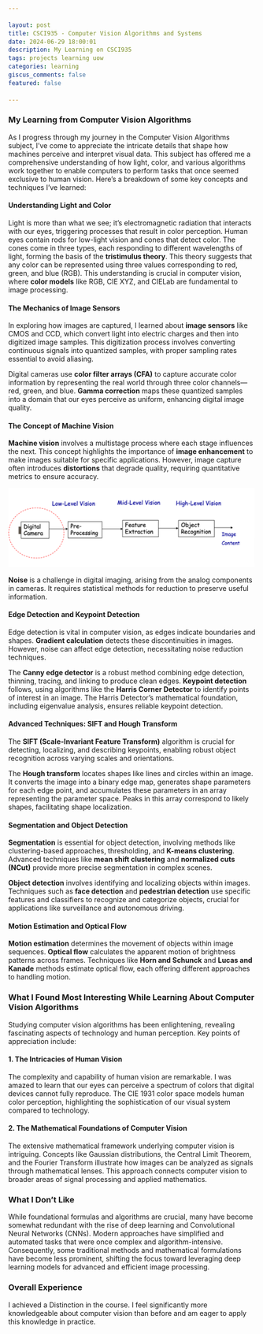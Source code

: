 ```yaml
---

layout: post  
title: CSCI935 - Computer Vision Algorithms and Systems  
date: 2024-06-29 18:00:01  
description: My Learning on CSCI935  
tags: projects learning uow  
categories: learning  
giscus_comments: false  
featured: false  

---
```


### My Learning from Computer Vision Algorithms

As I progress through my journey in the Computer Vision Algorithms subject, I’ve come to appreciate the intricate details that shape how machines perceive and interpret visual data. This subject has offered me a comprehensive understanding of how light, color, and various algorithms work together to enable computers to perform tasks that once seemed exclusive to human vision. Here’s a breakdown of some key concepts and techniques I’ve learned:

#### **Understanding Light and Color**

Light is more than what we see; it’s electromagnetic radiation that interacts with our eyes, triggering processes that result in color perception. Human eyes contain rods for low-light vision and cones that detect color. The cones come in three types, each responding to different wavelengths of light, forming the basis of the **tristimulus theory**. This theory suggests that any color can be represented using three values corresponding to red, green, and blue (RGB). This understanding is crucial in computer vision, where **color models** like RGB, CIE XYZ, and CIELab are fundamental to image processing.

#### **The Mechanics of Image Sensors**

In exploring how images are captured, I learned about **image sensors** like CMOS and CCD, which convert light into electric charges and then into digitized image samples. This digitization process involves converting continuous signals into quantized samples, with proper sampling rates essential to avoid aliasing.

Digital cameras use **color filter arrays (CFA)** to capture accurate color information by representing the real world through three color channels—red, green, and blue. **Gamma correction** maps these quantized samples into a domain that our eyes perceive as uniform, enhancing digital image quality.

#### **The Concept of Machine Vision**

**Machine vision** involves a multistage process where each stage influences the next. This concept highlights the importance of **image enhancement** to make images suitable for specific applications. However, image capture often introduces **distortions** that degrade quality, requiring quantitative metrics to ensure accuracy.

<img src="/assets/img/T3-Image-Quality-and-Enhancement-pdf.png" alt="Machine Vision" width="500"/>

**Noise** is a challenge in digital imaging, arising from the analog components in cameras. It requires statistical methods for reduction to preserve useful information.

#### **Edge Detection and Keypoint Detection**

Edge detection is vital in computer vision, as edges indicate boundaries and shapes. **Gradient calculation** detects these discontinuities in images. However, noise can affect edge detection, necessitating noise reduction techniques.

The **Canny edge detector** is a robust method combining edge detection, thinning, tracing, and linking to produce clean edges. **Keypoint detection** follows, using algorithms like the **Harris Corner Detector** to identify points of interest in an image. The Harris Detector’s mathematical foundation, including eigenvalue analysis, ensures reliable keypoint detection.

#### **Advanced Techniques: SIFT and Hough Transform**

The **SIFT (Scale-Invariant Feature Transform)** algorithm is crucial for detecting, localizing, and describing keypoints, enabling robust object recognition across varying scales and orientations.

The **Hough transform** locates shapes like lines and circles within an image. It converts the image into a binary edge map, generates shape parameters for each edge point, and accumulates these parameters in an array representing the parameter space. Peaks in this array correspond to likely shapes, facilitating shape localization.

#### **Segmentation and Object Detection**

**Segmentation** is essential for object detection, involving methods like clustering-based approaches, thresholding, and **K-means clustering**. Advanced techniques like **mean shift clustering** and **normalized cuts (NCut)** provide more precise segmentation in complex scenes.

**Object detection** involves identifying and localizing objects within images. Techniques such as **face detection** and **pedestrian detection** use specific features and classifiers to recognize and categorize objects, crucial for applications like surveillance and autonomous driving.

#### **Motion Estimation and Optical Flow**

**Motion estimation** determines the movement of objects within image sequences. **Optical flow** calculates the apparent motion of brightness patterns across frames. Techniques like **Horn and Schunck** and **Lucas and Kanade** methods estimate optical flow, each offering different approaches to handling motion.

### What I Found Most Interesting While Learning About Computer Vision Algorithms

Studying computer vision algorithms has been enlightening, revealing fascinating aspects of technology and human perception. Key points of appreciation include:

#### **1. The Intricacies of Human Vision**

The complexity and capability of human vision are remarkable. I was amazed to learn that our eyes can perceive a spectrum of colors that digital devices cannot fully reproduce. The CIE 1931 color space models human color perception, highlighting the sophistication of our visual system compared to technology.

#### **2. The Mathematical Foundations of Computer Vision**

The extensive mathematical framework underlying computer vision is intriguing. Concepts like Gaussian distributions, the Central Limit Theorem, and the Fourier Transform illustrate how images can be analyzed as signals through mathematical lenses. This approach connects computer vision to broader areas of signal processing and applied mathematics.

### What I Don’t Like

While foundational formulas and algorithms are crucial, many have become somewhat redundant with the rise of deep learning and Convolutional Neural Networks (CNNs). Modern approaches have simplified and automated tasks that were once complex and algorithm-intensive. Consequently, some traditional methods and mathematical formulations have become less prominent, shifting the focus toward leveraging deep learning models for advanced and efficient image processing.

### Overall Experience

I achieved a Distinction in the course. I feel significantly more knowledgeable about computer vision than before and am eager to apply this knowledge in practice.